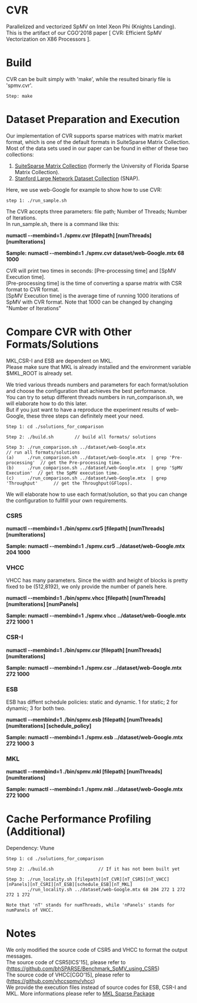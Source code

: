 # CVR
Parallelized and vectorized SpMV on Intel Xeon Phi (Knights Landing). <br>
This is the artifact of our CGO'2018 paper [ CVR: Efficient SpMV Vectorization on X86 Processors ]. <br>

# Build
CVR can be built simply with 'make', while the resulted binariy file is 'spmv.cvr'.

	Step: make       

# Dataset Preparation and Execution
Our implementation of CVR supports sparse matrices with matrix market format, which is one of the default formats in SuiteSparse Matrix Collection. Most of the data sets used in our paper can be found in either of these two collections:

1) [SuiteSparse Matrix Collection](https://sparse.tamu.edu) (formerly the University of Florida Sparse Matrix Collection).
2) [Stanford Large Network Dataset Collection](http://snap.stanford.edu/data/) (SNAP).

Here, we use web-Google for example to show how to use CVR:

	step 1: ./run_sample.sh

The CVR accepts three parameters: file path; Number of Threads; Number of Iterations. <br>
In run_sample.sh, there is a command like this:

**numactl --membind=1 ./spmv.cvr [filepath] [numThreads] [numIterations]**

**Sample: numactl --membind=1 ./spmv.cvr dataset/web-Google.mtx 68 1000**

CVR will print two times in seconds: [Pre-processing time] and [SpMV Execution time]. <br>
[Pre-processing time] is the time of converting a sparse matrix with CSR format to CVR format. <br>
[SpMV Execution time] is the average time of running 1000 iterations of SpMV with CVR format. Note that 1000 can be changed by changing "Number of Iterations" <br>

# Compare CVR with Other Formats/Solutions
MKL,CSR-I and ESB are dependent on MKL. <br>
Please make sure that MKL is already installed and the environment variable $MKL_ROOT is already set. <br>

We tried various threads numbers and parameters for each format/solution and choose the configuration that achieves the best performance.<br>
You can try to setup different threads numbers in run_comparison.sh, we will elaborate how to do this later. <br>
But if you just want to have a reproduce the experiment results of web-Google, these three steps can definitely meet your need. <br>

	Step 1: cd ./solutions_for_comparison

	Step 2: ./build.sh        // build all formats/ solutions

	Step 3: ./run_comparison.sh ../dataset/web-Google.mtx                           // run all formats/solutions 
	(a)     ./run_comparison.sh ../dataset/web-Google.mtx  | grep 'Pre-processing'  // get the Pre-processing time. 
	(b)     ./run_comparison.sh ../dataset/web-Google.mtx  | grep 'SpMV Execution'  // get the SpMV execution time. 
	(c)     ./run_comparison.sh ../dataset/web-Google.mtx  | grep 'Throughput'      // get the Throughput(GFlops).

We will elaborate how to use each format/solution, so that you can change the configuration to fullfill your own requirements.
### CSR5
**numactl --membind=1 ./bin/spmv.csr5 [filepath] [numThreads] [numIterations]**

**Sample: numactl --membind=1 ./spmv.csr5 ../dataset/web-Google.mtx 204 1000**
### VHCC
VHCC has many parameters. Since the width and height of blocks is pretty fixed to be (512,8192), we only provide the number of panels here.

**numactl --membind=1 ./bin/spmv.vhcc [filepath] [numThreads] [numIterations] [numPanels]**
		
**Sample: numactl --membind=1 ./spmv.vhcc ../dataset/web-Google.mtx 272 1000 1**
### CSR-I
**numactl --membind=1 ./bin/spmv.csr [filepath] [numThreads] [numIterations]**
	
**Sample: numactl --membind=1 ./spmv.csr ../dataset/web-Google.mtx 272 1000**
### ESB
ESB has diffent schedule policies: static and dynamic. 1 for static; 2 for dynamic; 3 for both two.<br>

**numactl --membind=1 ./bin/spmv.esb [filepath] [numThreads] [numIterations] [schedule_policy]**

**Sample: numactl --membind=1 ./spmv.esb ../dataset/web-Google.mtx 272 1000 3**
### MKL
**numactl --membind=1 ./bin/spmv.mkl [filepath] [numThreads] [numIterations]**

**Sample: numactl --membind=1 ./spmv.mkl ../dataset/web-Google.mtx 272 1000**


# Cache Performance Profiling (Additional)
Dependency:  Vtune

	Step 1: cd ./solutions_for_comparison
		
	Step 2: ./build.sh                 // If it has not been built yet

	Step 3: ./run_locality.sh [filepath][nT_CVR][nT_CSR5][nT_VHCC][nPanels][nT_CSRI][nT_ESB][schedule_ESB][nT_MKL]
	        ./run_locality.sh ../dataset/web-Google.mtx 68 204 272 1 272 272 1 272

	Note that 'nT' stands for numThreads, while 'nPanels' stands for numPanels of VHCC.

# Notes
We only modified the source code of CSR5 and VHCC to format the output messages. <br>
The source code of CSR5[ICS'15], please refer to (https://github.com/bhSPARSE/Benchmark_SpMV_using_CSR5)<br>
The source code of VHCC[CGO'15], please refer to (https://github.com/vhccspmv/vhcc) <br>
We provide the execution files instead of source codes for ESB, CSR-I and MKL. More informations please refer to [MKL Sparse Package](https://software.intel.com/en-us/articles/intel-math-kernel-library-inspector-executor-sparse-blas-routines)




